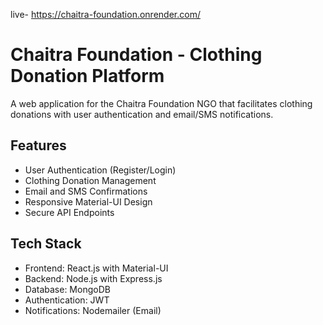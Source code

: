 live- https://chaitra-foundation.onrender.com/
# Chaitra Foundation - Clothing Donation Platform

A web application for the Chaitra Foundation NGO that facilitates clothing donations with user authentication and email/SMS notifications.

## Features

- User Authentication (Register/Login)
- Clothing Donation Management
- Email and SMS Confirmations
- Responsive Material-UI Design
- Secure API Endpoints

## Tech Stack

- Frontend: React.js with Material-UI
- Backend: Node.js with Express.js
- Database: MongoDB
- Authentication: JWT
- Notifications: Nodemailer (Email) 
